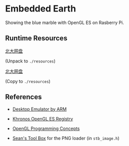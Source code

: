 # Embedded Earth
Showing the blue marble with OpenGL ES on Rasberry Pi.

## Runtime Resources
[北大网盘](https://disk.pku.edu.cn:443/link/BAA414AF3F09572EB85A90312A09E2FA)

(Unpack to `./resources`)

[北大网盘](https://github.com/nothings/stb)

(Copy to `./resources`)

## References
* [Desktop Emulator by ARM](https://developer.arm.com/tools-and-software/graphics-and-gaming/opengl-es-emulator)

* [Khronos OpenGL ES Registry](https://www.khronos.org/registry/OpenGL/index_es.php)

* [OpenGL Programming Concepts](https://developer.apple.com/library/archive/documentation/GraphicsImaging/Conceptual/OpenGL-MacProgGuide/opengl_pg_concepts/opengl_pg_concepts.html)

* [Sean's Tool Box](https://github.com/nothings/stb) for the PNG loader (in `stb_image.h`)

